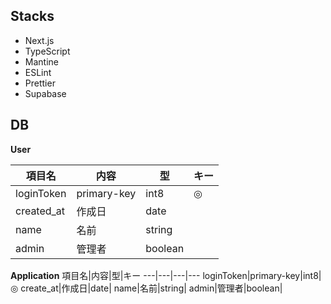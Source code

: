 ## Stacks

- Next.js
- TypeScript
- Mantine
- ESLint
- Prettier
- Supabase

## DB
**User**

項目名|内容|型|キー
---|---|---|---
loginToken|primary-key|int8|◎
created_at|作成日|date|
name|名前|string|
admin|管理者|boolean|

**Application**
項目名|内容|型|キー
---|---|---|---
loginToken|primary-key|int8|◎
create_at|作成日|date|
name|名前|string|
admin|管理者|boolean|

